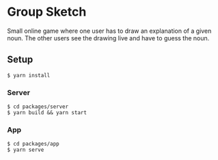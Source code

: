 # Group Sketch

Small online game where one user has to draw an explanation of a given noun. The other users see the
drawing live and have to guess the noun.

## Setup

```
$ yarn install
```

### Server

```
$ cd packages/server
$ yarn build && yarn start
```

### App

```
$ cd packages/app
$ yarn serve
```
